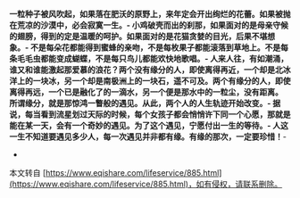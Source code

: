 **一粒种子被风吹起，如果落在肥沃的原野上，来年定会开出绚烂的花蕾。如果被抛在荒凉的沙漠中，必会寂寞一生。-
 小鸡破壳而出的刹那，如果面对的是母亲守候的翅膀，得到的定是温暖的呵护。如果面对的是花猫贪婪的目光，后果不堪想象。-
 不是每朵花都能得到蜜蜂的亲吻，不是每枚果子都能滚落到草地上。不是每条毛毛虫都能变成蝴蝶，不是每只鸟儿都能欢快地歌唱。-
 人来人往，有如潮涌，谁又和谁能激起那爱慕的浪花？两个没有缘分的人，即使离得再近，一个却是北冰洋上的一块冰，另一个却是南极洲上的一块石，遥不可及。两个有缘分的人，即使离得再远，一个已是融化了的一滴水，另一个便是那水中的一粒尘，没有距离。 所谓缘分，就是那惊鸿一瞥般的遇见。从此，两个人的人生轨迹开始改变。-
 据说，每当看到流星划过天际的时候，每个女孩子都会悄悄许下同一个心愿，那就是能在某一天，会有一个奇妙的遇见。为了这个遇见，宁愿付出一生的等待。-
 人这一生不知道要遇见多少人，每一次遇见并非都有缘。有缘的那次，一定要珍惜！**-

-

本文转自 [https://www.eqishare.com/lifeservice/885.html](https://www.eqishare.com/lifeservice/885.html)，如有侵权，请联系删除。